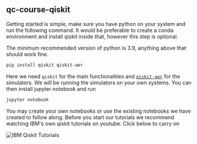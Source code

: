 ## qc-course-qiskit

Getting started is simple, make sure you have python on your system and run the following command. It would be preferable to create a conda environment and install qiskit inside that, however this step is optional.

The minimum recommended version of python is 3.9, anything above that should work fine.

```bash
pip install qiskit qiskit-aer
```

Here we need `qiskit` for the main functionalities and [`qiskit-aer`](https://github.com/Qiskit/qiskit-aer) for the simulators. We will be running the simulators on your own systems. You can then install jupyter notebook and run

```bash
jupyter notebook
```

You may create your own notebooks or use the existing notebooks we have created to follow along. Before you start our tutorials we recommend watching IBM's own qiskit tutorials on youtube. Click below to carry on

![[IBM Qiskit Tutorials](https://www.youtube.com/playlist?list=PLOFEBzvs-VvrgHZt3exM_NNiNKtZlHvZi)](https://img.youtube.com/vi/oaAjxcIFLtM/mqdefault.jpg)